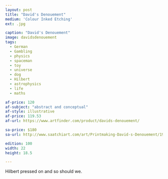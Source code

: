 ```yaml
---
layout: post
title: "David's Denouement"
medium: 'Colour Inked Etching'
ext: .jpg

caption: "David's Denouement"
image: davidsdenouement
tags:
  - German
  - Gambling
  - physics
  - spaceman
  - toy
  - universe
  - dog
  - Hilbert
  - astrophysics
  - life
  - maths

af-price: 120
af-subject: "abstract and conceptual"
af-style: illustrative
af-price: 119.53
af-url: https://www.artfinder.com/product/davids-denouement/

sa-price: $180
sa-url: http://www.saatchiart.com/art/Printmaking-David-s-Denouement/19454/2379802/view

edition: 100
width: 22
height: 18.5

---
```


Hilbert pressed on and so should we.
